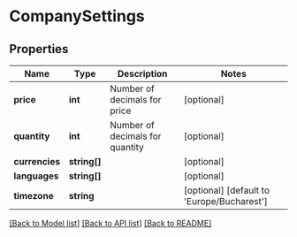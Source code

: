 # CompanySettings

## Properties
Name | Type | Description | Notes
------------ | ------------- | ------------- | -------------
**price** | **int** | Number of decimals for price | [optional] 
**quantity** | **int** | Number of decimals for quantity | [optional] 
**currencies** | **string[]** |  | [optional] 
**languages** | **string[]** |  | [optional] 
**timezone** | **string** |  | [optional] [default to 'Europe/Bucharest']

[[Back to Model list]](../README.md#documentation-for-models) [[Back to API list]](../README.md#documentation-for-api-endpoints) [[Back to README]](../README.md)


